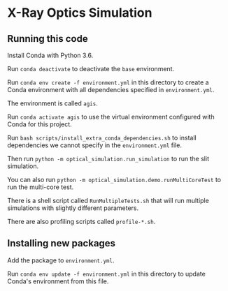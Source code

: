 # X-Ray Optics Simulation

## Running this code

Install Conda with Python 3.6.

Run `conda deactivate` to deactivate the `base` environment.

Run `conda env create -f environment.yml` in this directory to create a Conda environment with all dependencies specified in `environment.yml`.

The environment is called `agis`.

Run `conda activate agis` to use the virtual environment configured with Conda for this project.

Run `bash scripts/install_extra_conda_dependencies.sh` to install dependencies we cannot specify in the `environment.yml` file.

Then run `python -m optical_simulation.run_simulation` to run the slit simulation.

You can also run `python -m optical_simulation.demo.runMultiCoreTest` to run the multi-core test.

There is a shell script called `RunMultipleTests.sh` that will run multiple simulations with slightly different parameters.

There are also profiling scripts called `profile-*.sh`.

## Installing new packages

Add the package to `environment.yml`.

Run `conda env update -f environment.yml` in this directory to update Conda's environment from this file.
